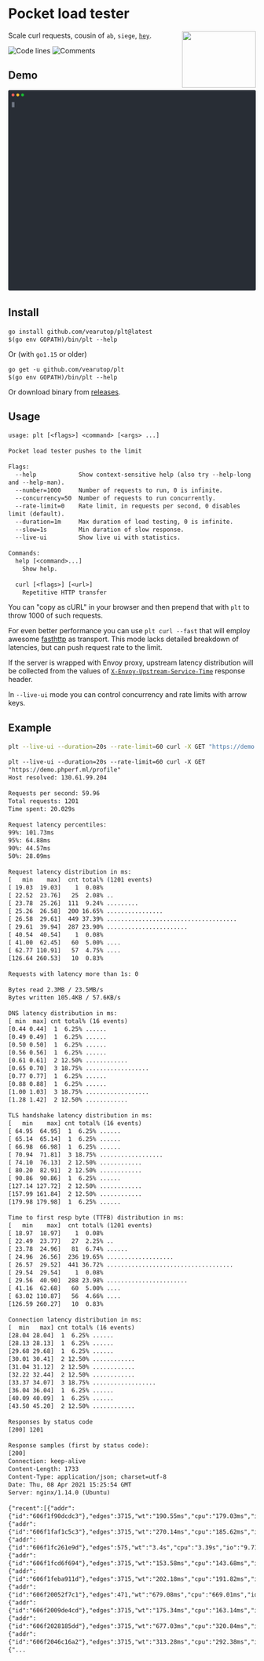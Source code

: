 # Pocket load tester

<img src="https://vignette.wikia.nocookie.net/looneytunes/images/4/46/Plucky_Anvil_2.gif/revision/latest/scale-to-width-down/150?cb=20190522080043" align="right" width="150" height="115" />

Scale curl requests, cousin of `ab`, `siege`, [`hey`](https://github.com/rakyll/hey).

![Code lines](https://sloc.xyz/github/vearutop/plt/?category=code)
![Comments](https://sloc.xyz/github/vearutop/plt/?category=comments)

## Demo

![Demo](./demo.svg)

## Install

```
go install github.com/vearutop/plt@latest
$(go env GOPATH)/bin/plt --help
```

Or (with `go1.15` or older)

```
go get -u github.com/vearutop/plt
$(go env GOPATH)/bin/plt --help
```

Or download binary from [releases](https://github.com/vearutop/plt/releases).

## Usage

```
usage: plt [<flags>] <command> [<args> ...]

Pocket load tester pushes to the limit

Flags:
  --help            Show context-sensitive help (also try --help-long and --help-man).
  --number=1000     Number of requests to run, 0 is infinite.
  --concurrency=50  Number of requests to run concurrently.
  --rate-limit=0    Rate limit, in requests per second, 0 disables limit (default).
  --duration=1m     Max duration of load testing, 0 is infinite.
  --slow=1s         Min duration of slow response.
  --live-ui         Show live ui with statistics.

Commands:
  help [<command>...]
    Show help.

  curl [<flags>] [<url>]
    Repetitive HTTP transfer
```

You can "copy as cURL" in your browser and then prepend that with `plt` to throw 1000 of such requests. 

For even better performance you can use `plt curl --fast` that will employ awesome [fasthttp](https://github.com/valyala/fasthttp)
as transport. This mode lacks detailed breakdown of latencies, but can push request rate to the limit.

If the server is wrapped with Envoy proxy, upstream latency distribution will be collected from the values of [`X-Envoy-Upstream-Service-Time`](https://www.envoyproxy.io/docs/envoy/latest/configuration/http/http_filters/router_filter#x-envoy-upstream-service-time) response header.

In `--live-ui` mode you can control concurrency and rate limits with arrow keys.

## Example

```bash
plt --live-ui --duration=20s --rate-limit=60 curl -X GET "https://demo.phperf.ml/profile"
```

```
plt --live-ui --duration=20s --rate-limit=60 curl -X GET "https://demo.phperf.ml/profile"
Host resolved: 130.61.99.204

Requests per second: 59.96
Total requests: 1201
Time spent: 20.029s

Request latency percentiles:
99%: 101.73ms
95%: 64.88ms
90%: 44.57ms
50%: 28.09ms

Request latency distribution in ms:
[   min    max]  cnt total% (1201 events)
[ 19.03  19.03]    1  0.08%
[ 22.52  23.76]   25  2.08% ..
[ 23.78  25.26]  111  9.24% .........
[ 25.26  26.58]  200 16.65% ................
[ 26.58  29.61]  449 37.39% .....................................
[ 29.61  39.94]  287 23.90% .......................
[ 40.54  40.54]    1  0.08%
[ 41.00  62.45]   60  5.00% ....
[ 62.77 110.91]   57  4.75% ....
[126.64 260.53]   10  0.83%

Requests with latency more than 1s: 0

Bytes read 2.3MB / 23.5MB/s
Bytes written 105.4KB / 57.6KB/s

DNS latency distribution in ms:
[ min  max] cnt total% (16 events)
[0.44 0.44]  1  6.25% ......
[0.49 0.49]  1  6.25% ......
[0.50 0.50]  1  6.25% ......
[0.56 0.56]  1  6.25% ......
[0.61 0.61]  2 12.50% ............
[0.65 0.70]  3 18.75% ..................
[0.77 0.77]  1  6.25% ......
[0.88 0.88]  1  6.25% ......
[1.00 1.03]  3 18.75% ..................
[1.28 1.42]  2 12.50% ............

TLS handshake latency distribution in ms:
[   min    max] cnt total% (16 events)
[ 64.95  64.95]  1  6.25% ......
[ 65.14  65.14]  1  6.25% ......
[ 66.98  66.98]  1  6.25% ......
[ 70.94  71.81]  3 18.75% ..................
[ 74.10  76.13]  2 12.50% ............
[ 80.20  82.91]  2 12.50% ............
[ 90.86  90.86]  1  6.25% ......
[127.14 127.72]  2 12.50% ............
[157.99 161.84]  2 12.50% ............
[179.98 179.98]  1  6.25% ......

Time to first resp byte (TTFB) distribution in ms:
[   min    max]  cnt total% (1201 events)
[ 18.97  18.97]    1  0.08%
[ 22.49  23.77]   27  2.25% ..
[ 23.78  24.96]   81  6.74% ......
[ 24.96  26.56]  236 19.65% ...................
[ 26.57  29.52]  441 36.72% ....................................
[ 29.54  29.54]    1  0.08%
[ 29.56  40.90]  288 23.98% .......................
[ 41.16  62.68]   60  5.00% ....
[ 63.02 110.87]   56  4.66% ....
[126.59 260.27]   10  0.83%

Connection latency distribution in ms:
[  min   max] cnt total% (16 events)
[28.04 28.04]  1  6.25% ......
[28.13 28.13]  1  6.25% ......
[29.68 29.68]  1  6.25% ......
[30.01 30.41]  2 12.50% ............
[31.04 31.12]  2 12.50% ............
[32.22 32.44]  2 12.50% ............
[33.37 34.07]  3 18.75% ..................
[36.04 36.04]  1  6.25% ......
[40.09 40.09]  1  6.25% ......
[43.50 45.20]  2 12.50% ............

Responses by status code
[200] 1201

Response samples (first by status code):
[200]
Connection: keep-alive
Content-Length: 1733
Content-Type: application/json; charset=utf-8
Date: Thu, 08 Apr 2021 15:25:54 GMT
Server: nginx/1.14.0 (Ubuntu)

{"recent":[{"addr":{"id":"606f1f90dcdc3"},"edges":3715,"wt":"190.55ms","cpu":"179.03ms","io":"11.52ms","peakMem":"3.52M"},{"addr":{"id":"606f1faf1c5c3"},"edges":3715,"wt":"270.14ms","cpu":"185.62ms","io":"84.52ms","peakMem":"3.52M"},{"addr":{"id":"606f1fc261e9d"},"edges":575,"wt":"3.4s","cpu":"3.39s","io":"9.71ms","peakMem":"28.03M"},{"addr":{"id":"606f1fcd6f694"},"edges":3715,"wt":"153.58ms","cpu":"143.68ms","io":"9.9ms","peakMem":"3.52M"},{"addr":{"id":"606f1feba911d"},"edges":3715,"wt":"202.18ms","cpu":"191.82ms","io":"10.36ms","peakMem":"3.52M"},{"addr":{"id":"606f20052f7c1"},"edges":471,"wt":"679.08ms","cpu":"669.01ms","io":"10.07ms","peakMem":"6.18M"},{"addr":{"id":"606f2009de4cd"},"edges":3715,"wt":"175.34ms","cpu":"163.14ms","io":"12.2ms","peakMem":"3.52M"},{"addr":{"id":"606f2028185dd"},"edges":3715,"wt":"677.03ms","cpu":"320.84ms","io":"356.19ms","peakMem":"3.52M"},{"addr":{"id":"606f2046c16a2"},"edges":3715,"wt":"313.28ms","cpu":"292.38ms","io":"20.9ms","peakMem":"3.52M"},{"...
```
